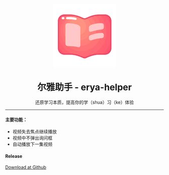<p align="center"><img src="https://github.com/0x5457/erya-helper/blob/master/images/logo.png" /></p>
<h1 align="center">尔雅助手 - erya-helper</h1>
<p align="center">还原学习本质，提高你的学（shua）习（ke）体验</p>

***

#### 主要功能：

- 视频失去焦点继续播放
- 视频中不弹出询问框
- 自动播放下一集视频

#### Release

[Download at Github ](https://github.com/tw1997/erya-helper/releases)

